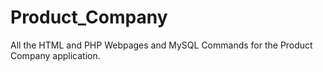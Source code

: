 # Product_Company
All the HTML and PHP Webpages and MySQL Commands for the Product Company application.
